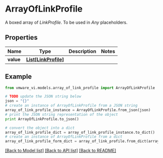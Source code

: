 # ArrayOfLinkProfile

A boxed array of *LinkProfile*. To be used in *Any* placeholders. 

## Properties
Name | Type | Description | Notes
------------ | ------------- | ------------- | -------------
**value** | [**List[LinkProfile]**](LinkProfile.md) |  | 

## Example

```python
from vmware_vi.models.array_of_link_profile import ArrayOfLinkProfile

# TODO update the JSON string below
json = "{}"
# create an instance of ArrayOfLinkProfile from a JSON string
array_of_link_profile_instance = ArrayOfLinkProfile.from_json(json)
# print the JSON string representation of the object
print ArrayOfLinkProfile.to_json()

# convert the object into a dict
array_of_link_profile_dict = array_of_link_profile_instance.to_dict()
# create an instance of ArrayOfLinkProfile from a dict
array_of_link_profile_form_dict = array_of_link_profile.from_dict(array_of_link_profile_dict)
```
[[Back to Model list]](../README.md#documentation-for-models) [[Back to API list]](../README.md#documentation-for-api-endpoints) [[Back to README]](../README.md)



